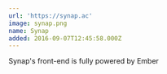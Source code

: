 ```yaml
---
url: 'https://synap.ac'
image: synap.png
name: Synap
added: 2016-09-07T12:45:58.000Z
---
```

Synap's front-end is fully powered by Ember